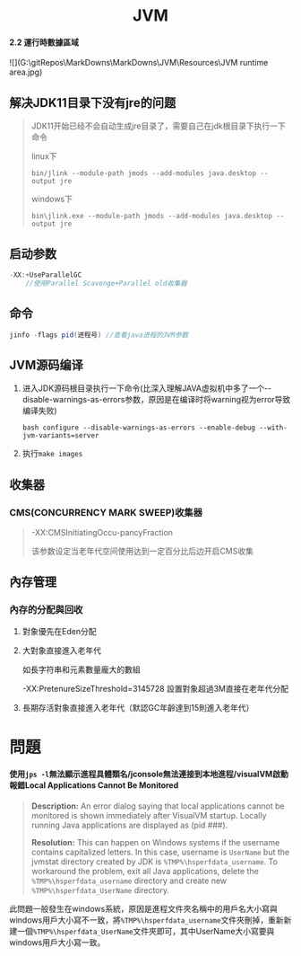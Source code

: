 <h1 align="center">JVM</h1>



#### 2.2 運行時數據區域

![](G:\gitRepos\MarkDowns\MarkDowns\JVM\Resources\JVM runtime area.jpg)































## 解决JDK11目录下没有jre的问题

> JDK11开始已经不会自动生成jre目录了，需要自己在jdk根目录下执行一下命令
>
> linux下
>
> `bin/jlink --module-path jmods --add-modules java.desktop --output jre`
>
> windows下
>
> `bin\jlink.exe --module-path jmods --add-modules java.desktop --output jre`



## 启动参数

```java
-XX:+UseParallelGC
    //使用Parallel Scavenge+Parallel old收集器
```



## 命令

```java
jinfo -flags pid(进程号) //查看java进程的JVM参数
```



## JVM源码编译

1. 进入JDK源码根目录执行一下命令(比深入理解JAVA虚拟机中多了一个--disable-warnings-as-errors参数，原因是在编译时将warning视为error导致编译失败)

   `bash configure --disable-warnings-as-errors --enable-debug --with-jvm-variants=server`

2. 执行`make images`



## 收集器

### CMS(CONCURRENCY MARK SWEEP)收集器

> -XX:CMSInitiatingOccu-pancyFraction  
>
> 该参数设定当老年代空间使用达到一定百分比后边开启CMS收集



## 內存管理

### 內存的分配與回收

1. 對象優先在Eden分配

2. 大對象直接進入老年代

   如長字符串和元素數量龐大的數組

   -XX:PretenureSizeThreshold=3145728  設置對象超過3M直接在老年代分配

   

3. 長期存活對象直接進入老年代（默認GC年齡達到15則進入老年代）



# 問題

#### 使用`jps -l`無法顯示進程具體類名/jconsole無法連接到本地進程/visualVM啟動報錯Local Applications Cannot Be Monitored

> **Description:** An error dialog saying that local applications cannot be monitored is shown immediately after VisualVM startup. Locally running Java applications are displayed as <Unknown Application> (pid ###).
>
> **Resolution:** This can happen on Windows systems if the username contains capitalized letters. In this case, username is `UserName` but the jvmstat directory created by JDK is `%TMP%\hsperfdata_username`. To workaround the problem, exit all Java applications, delete the `%TMP%\hsperfdata_username` directory and create new `%TMP%\hsperfdata_UserName` directory.

此問題一般發生在windows系統，原因是進程文件夾名稱中的用戶名大小寫與windows用戶大小寫不一致，將`%TMP%\hsperfdata_username`文件夾刪掉，重新新建一個`%TMP%\hsperfdata_UserName`文件夾即可，其中UserName大小寫要與windows用戶大小寫一致。

